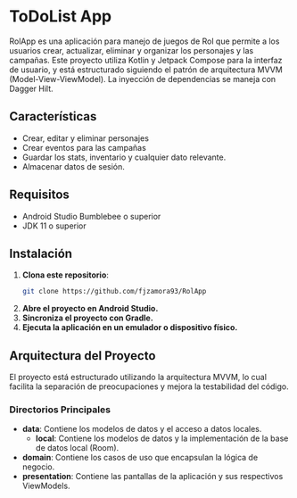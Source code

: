 # ToDoList App

RolApp es una aplicación para manejo de juegos de Rol que permite a los usuarios crear, actualizar, eliminar y organizar los personajes y las campañas. Este proyecto utiliza Kotlin y Jetpack Compose para la interfaz de usuario, y está estructurado siguiendo el patrón de arquitectura MVVM (Model-View-ViewModel). La inyección de dependencias se maneja con Dagger Hilt.

## Características

- Crear, editar y eliminar personajes
- Crear eventos para las campañas
- Guardar los stats, inventario y cualquier dato relevante.
- Almacenar datos de sesión.

## Requisitos

- Android Studio Bumblebee o superior
- JDK 11 o superior

## Instalación

1. **Clona este repositorio**:
   ```sh
   git clone https://github.com/fjzamora93/RolApp

2. **Abre el proyecto en Android Studio.**
3. **Sincroniza el proyecto con Gradle.**
4. **Ejecuta la aplicación en un emulador o dispositivo físico.**

## Arquitectura del Proyecto

El proyecto está estructurado utilizando la arquitectura MVVM, lo cual facilita la separación de preocupaciones y mejora la testabilidad del código.

### Directorios Principales

- **data**: Contiene los modelos de datos y el acceso a datos locales.
  - **local**: Contiene los modelos de datos y la implementación de la base de datos local (Room).
- **domain**: Contiene los casos de uso que encapsulan la lógica de negocio.
- **presentation**: Contiene las pantallas de la aplicación y sus respectivos ViewModels.

